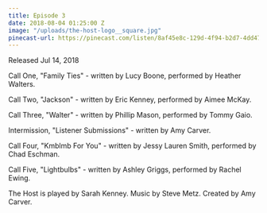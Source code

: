 ```yaml
---
title: Episode 3
date: 2018-08-04 01:25:00 Z
image: "/uploads/the-host-logo__square.jpg"
pinecast-url: https://pinecast.com/listen/8af45e8c-129d-4f94-b2d7-4dd4793df27d.mp3
---
```


Released Jul 14, 2018

Call One, "Family Ties" - written by Lucy Boone, performed by Heather Walters.

Call Two, "Jackson" - written by Eric Kenney, performed by Aimee McKay. 

Call Three, "Walter" - written by Phillip Mason, performed by Tommy Gaio. 

Intermission, "Listener Submissions" - written by Amy Carver. 

Call Four, "Kmblmb For You" - written by Jessy Lauren Smith, performed by Chad Eschman.

Call Five, "Lightbulbs" - written by Ashley Griggs, performed by Rachel Ewing.

The Host is played by Sarah Kenney. 
Music by Steve Metz. 
Created by Amy Carver. 
